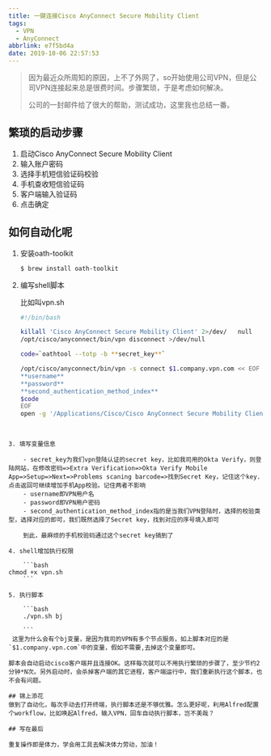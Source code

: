 ```yaml
---
title: 一键连接Cisco AnyConnect Secure Mobility Client
tags:
  - VPN
  - AnyConnect
abbrlink: e7f5bd4a
date: 2019-10-06 22:57:53
---
```


> 因为最近众所周知的原因，上不了外网了，so开始使用公司VPN，但是公司VPN连接起来总是很费时间。步骤繁琐，于是考虑如何解决。
> 
> 公司的一封邮件给了很大的帮助，测试成功，这里我也总结一番。

## 繁琐的启动步骤

1. 启动Cisco AnyConnect Secure Mobility Client
2. 输入账户密码
3. 选择手机短信验证码校验
4. 手机查收短信验证码
5. 客户端输入验证码
6. 点击确定

## 如何自动化呢

1. 安装oath-toolkit

	```bash
	$ brew install oath-toolkit
	```

2. 编写shell脚本
  
	比如叫vpn.sh
  
	```bash
	#!/bin/bash

	killall 'Cisco AnyConnect Secure Mobility Client' 2>/dev/	null
	/opt/cisco/anyconnect/bin/vpn disconnect >/dev/null

	code=`oathtool --totp -b **secret_key**`

	/opt/cisco/anyconnect/bin/vpn -s connect $1.company.vpn.com << EOF | sed 			's/Password: .*/Password: ********/g'
	**username**
	**password**
	**second_authentication_method_index**
	$code
	EOF
	open -g '/Applications/Cisco/Cisco AnyConnect Secure Mobility Client.app'
```


3. 填写变量信息

	- secret_key为我们vpn登陆认证的secret key，比如我司用的Okta Verify，则登陆网站，在修改密码=>Extra Verification=>Okta Verify Mobile App=>Setup=>Next=>Problems scaning barcode=>找到Secret Key，记住这个key.点击返回可继续增加手机App校验。记住两者不影响
	- username即VPN用户名
	- password即VPN用户密码
	- second_authentication_method_index指的是当我们VPN登陆时，选择的校验类型，选择对应的即可，我们既然选择了Secret key，找到对应的序号填入即可

	到此，最麻烦的手机校验码通过这个secret key搞到了

4. shell增加执行权限

	```bash
chmod +x vpn.sh
	```

5. 执行脚本
	
	```bash
	./vpn.sh bj

	``` 
 这里为什么会有个bj变量，是因为我司的VPN有多个节点服务，如上脚本对应的是`$1.company.vpn.com`中的变量，假如不需要,去掉这个变量即可。

脚本会自动启动cisco客户端并且连接OK。这样每次就可以不用执行繁琐的步骤了，至少节约2分钟*N次。另外启动时，会杀掉客户端的其它进程，客户端运行中，我们重新执行这个脚本，也不会有问题。

## 锦上添花
做到了自动化，每次手动去打开终端，执行脚本还是不够优雅。怎么更好呢，利用Alfred配置个workflow，比如唤起Alfred，输入VPN，回车自动执行脚本，岂不美哉？

## 写在最后

重复操作即是体力，学会用工具去解决体力劳动，加油！

	
